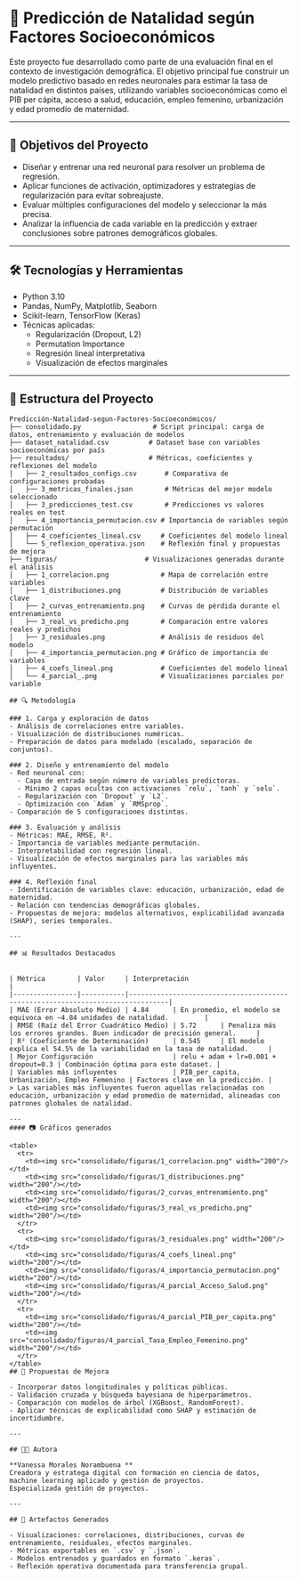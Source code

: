 # 🧠 Predicción de Natalidad según Factores Socioeconómicos

Este proyecto fue desarrollado como parte de una evaluación final en el contexto de investigación demográfica. El objetivo principal fue construir un modelo predictivo basado en redes neuronales para estimar la tasa de natalidad en distintos países, utilizando variables socioeconómicas como el PIB per cápita, acceso a salud, educación, empleo femenino, urbanización y edad promedio de maternidad.

---

## 🎯 Objetivos del Proyecto

- Diseñar y entrenar una red neuronal para resolver un problema de regresión.
- Aplicar funciones de activación, optimizadores y estrategias de regularización para evitar sobreajuste.
- Evaluar múltiples configuraciones del modelo y seleccionar la más precisa.
- Analizar la influencia de cada variable en la predicción y extraer conclusiones sobre patrones demográficos globales.

---

## 🛠️ Tecnologías y Herramientas

- Python 3.10  
- Pandas, NumPy, Matplotlib, Seaborn  
- Scikit-learn, TensorFlow (Keras)  
- Técnicas aplicadas:  
  - Regularización (Dropout, L2)  
  - Permutation Importance  
  - Regresión lineal interpretativa  
  - Visualización de efectos marginales  

---

## 📁 Estructura del Proyecto

```text
Predicción-Natalidad-segun-Factores-Socioeconómicos/
├── consolidado.py                  # Script principal: carga de datos, entrenamiento y evaluación de modelos
├── dataset_natalidad.csv          # Dataset base con variables socioeconómicas por país
├── resultados/                    # Métricas, coeficientes y reflexiones del modelo
│   ├── 2_resultados_configs.csv       # Comparativa de configuraciones probadas
│   ├── 3_metricas_finales.json        # Métricas del mejor modelo seleccionado
│   ├── 3_predicciones_test.csv        # Predicciones vs valores reales en test
│   ├── 4_importancia_permutacion.csv # Importancia de variables según permutación
│   ├── 4_coeficientes_lineal.csv     # Coeficientes del modelo lineal
│   └── 5_reflexion_operativa.json    # Reflexión final y propuestas de mejora
├── figuras/                      # Visualizaciones generadas durante el análisis
│   ├── 1_correlacion.png             # Mapa de correlación entre variables
│   ├── 1_distribuciones.png          # Distribución de variables clave
│   ├── 2_curvas_entrenamiento.png    # Curvas de pérdida durante el entrenamiento
│   ├── 3_real_vs_predicho.png        # Comparación entre valores reales y predichos
│   ├── 3_residuales.png              # Análisis de residuos del modelo
│   ├── 4_importancia_permutacion.png # Gráfico de importancia de variables
│   ├── 4_coefs_lineal.png            # Coeficientes del modelo lineal
│   └── 4_parcial_.png                # Visualizaciones parciales por variable

## 🔍 Metodología

### 1. Carga y exploración de datos
- Análisis de correlaciones entre variables.
- Visualización de distribuciones numéricas.
- Preparación de datos para modelado (escalado, separación de conjuntos).

### 2. Diseño y entrenamiento del modelo
- Red neuronal con:
  - Capa de entrada según número de variables predictoras.
  - Mínimo 2 capas ocultas con activaciones `relu`, `tanh` y `selu`.
  - Regularización con `Dropout` y `L2`.
  - Optimización con `Adam` y `RMSprop`.
- Comparación de 5 configuraciones distintas.

### 3. Evaluación y análisis
- Métricas: MAE, RMSE, R².
- Importancia de variables mediante permutación.
- Interpretabilidad con regresión lineal.
- Visualización de efectos marginales para las variables más influyentes.

### 4. Reflexión final
- Identificación de variables clave: educación, urbanización, edad de maternidad.
- Relación con tendencias demográficas globales.
- Propuestas de mejora: modelos alternativos, explicabilidad avanzada (SHAP), series temporales.

---

## 📊 Resultados Destacados


| Métrica        | Valor     | Interpretación                                                                 |
|----------------|-----------|--------------------------------------------------------------------------------|
| MAE (Error Absoluto Medio) | 4.84      | En promedio, el modelo se equivoca en ~4.84 unidades de natalidad.         |
| RMSE (Raíz del Error Cuadrático Medio) | 5.72      | Penaliza más los errores grandes. Buen indicador de precisión general.     |
| R² (Coeficiente de Determinación)      | 0.545     | El modelo explica el 54.5% de la variabilidad en la tasa de natalidad.     |
| Mejor Configuración                    | relu + adam + lr=0.001 + dropout=0.3 | Combinación óptima para este dataset. |
| Variables más influyentes              | PIB_per_capita, Urbanización, Empleo Femenino | Factores clave en la predicción. |
> Las variables más influyentes fueron aquellas relacionadas con educación, urbanización y edad promedio de maternidad, alineadas con patrones globales de natalidad.

---
#### 📷 Gráficos generados

<table>
  <tr>
    <td><img src="consolidado/figuras/1_correlacion.png" width="200"/></td>
    <td><img src="consolidado/figuras/1_distribuciones.png" width="200"/></td>
    <td><img src="consolidado/figuras/2_curvas_entrenamiento.png" width="200"/></td>
    <td><img src="consolidado/figuras/3_real_vs_predicho.png" width="200"/></td>
  </tr>
  <tr>
    <td><img src="consolidado/figuras/3_residuales.png" width="200"/></td>
    <td><img src="consolidado/figuras/4_coefs_lineal.png" width="200"/></td>
    <td><img src="consolidado/figuras/4_importancia_permutacion.png" width="200"/></td>
    <td><img src="consolidado/figuras/4_parcial_Acceso_Salud.png" width="200"/></td>
  </tr>
  <tr>
    <td><img src="consolidado/figuras/4_parcial_PIB_per_capita.png" width="200"/></td>
    <td><img src="consolidado/figuras/4_parcial_Tasa_Empleo_Femenino.png" width="200"/></td>
  </tr>
</table>
## 🚀 Propuestas de Mejora

- Incorporar datos longitudinales y políticas públicas.
- Validación cruzada y búsqueda bayesiana de hiperparámetros.
- Comparación con modelos de árbol (XGBoost, RandomForest).
- Aplicar técnicas de explicabilidad como SHAP y estimación de incertidumbre.

---

## 👩‍💻 Autora

**Vanessa Morales Norambuena **  
Creadora y estratega digital con formación en ciencia de datos, machine learning aplicado y gestión de proyectos.  
Especializada gestión de proyectos.

---

## 📌 Artefactos Generados

- Visualizaciones: correlaciones, distribuciones, curvas de entrenamiento, residuales, efectos marginales.
- Métricas exportables en `.csv` y `.json`.
- Modelos entrenados y guardados en formato `.keras`.
- Reflexión operativa documentada para transferencia grupal.

